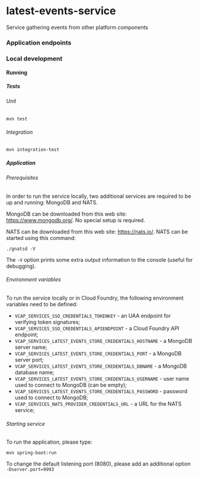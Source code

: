 # latest-events-service
Service gathering events from other platform components

### Application endpoints

### Local development
#### Running
##### Tests
###### Unit
```
mvn test
```

###### Integration
```
mvn integration-test
```

##### Application

###### Prerequisites

In order to run the service locally, two additional services are required to be up and running: MongoDB and NATS.

MongoDB can be downloaded from this web site: https://www.mongodb.org/. No special setup is required.

NATS can be downloaded from this web site: https://nats.io/. NATS can be started using this command:
```
./gnatsd -V
```

The `-V` option prints some extra output information to the console (useful for debugging).

###### Environment variables

To run the service locally or in Cloud Foundry, the following environment variables need to be defined:
* `VCAP_SERVICES_SSO_CREDENTIALS_TOKENKEY` - an UAA endpoint for verifying token signatures;
* `VCAP_SERVICES_SSO_CREDENTIALS_APIENDPOINT` - a Cloud Foundry API endpoint;
* `VCAP_SERVICES_LATEST_EVENTS_STORE_CREDENTIALS_HOSTNAME` - a MongoDB server name;
* `VCAP_SERVICES_LATEST_EVENTS_STORE_CREDENTIALS_PORT` - a MongoDB server port;
* `VCAP_SERVICES_LATEST_EVENTS_STORE_CREDENTIALS_DBNAME` - a MongoDB database name;
* `VCAP_SERVICES_LATEST_EVENTS_STORE_CREDENTIALS_USERNAME` - user name used to connect to MongoDB (can be empty);
* `VCAP_SERVICES_LATEST_EVENTS_STORE_CREDENTIALS_PASSWORD` - password used to connect to MongoDB;
* `VCAP_SERVICES_NATS_PROVIDER_CREDENTIALS_URL` - a URL for the NATS service;

###### Starting service

To run the application, please type:
```
mvn spring-boot:run
```

To change the default listening port (8080), please add an additional option ```-Dserver.port=9993```

